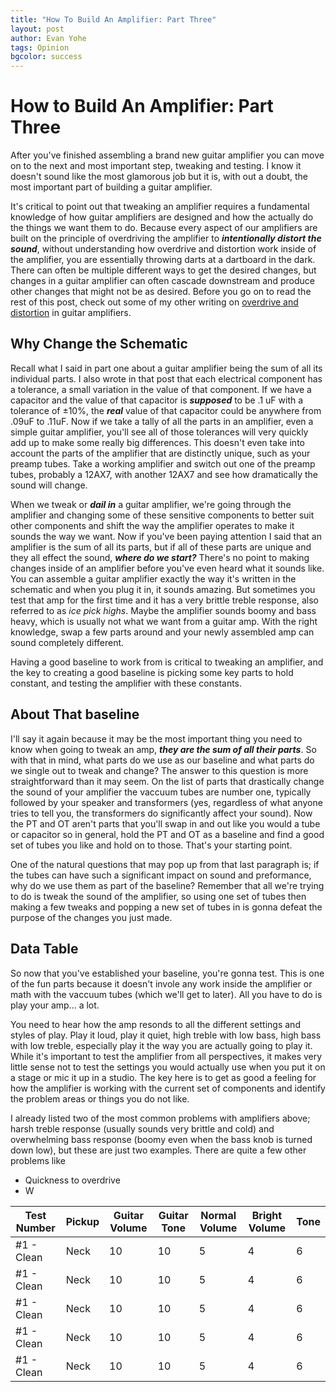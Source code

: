 ```yaml
---
title: "How To Build An Amplifier: Part Three"
layout: post
author: Evan Yohe
tags: Opinion
bgcolor: success
---
```


# How to Build An Amplifier: Part Three

After you've finished assembling a brand new guitar amplifier you can move on to the next and most important step, tweaking and testing. I know it doesn't sound like the most glamorous job but it is, with out a doubt, the most important part of building a guitar amplifier.

It's critical to point out that tweaking an amplifier requires a fundamental knowledge of how guitar amplifiers are designed and how the actually do the things we want them to do. Because every aspect of our amplifiers are built on the principle of overdriving the amplifier to ***intentionally distort the sound***, without understanding how overdrive and distortion work inside of the amplifier, you are essentially throwing darts at a dartboard in the dark. There can often be multiple different ways to get the desired changes, but changes in a guitar amplifier can often cascade downstream and produce other changes that might not be as desired. Before you go on to read the rest of this post, check out some of my other writing on [overdrive and distortion](https://www.vansamps.com/) in guitar amplifiers.

## Why Change the Schematic

Recall what I said in part one about a guitar amplifier being the sum of all its individual parts. I also wrote in that post that each electrical component has a tolerance, a small variation in the value of that component. If we have a capacitor and the value of that capacitor is ***supposed*** to be .1 uF with a tolerance of &#177;10%, the ***real*** value of that capacitor could be anywhere from .09uF to .11uF. Now if we take a tally of all the parts in an amplifier, even a simple guitar amplifier, you'll see all of those tolerances will very quickly add up to make some really big differences. This doesn't even take into account the parts of the amplifier that are distinctly unique, such as your preamp tubes. Take a working amplifier and switch out one of the preamp tubes, probably a 12AX7, with another 12AX7 and see how dramatically the sound will change.

When we tweak or ***dail in*** a guitar amplifier, we're going through the amplifier and changing some of these sensitive components to better suit other components and shift the way the amplifier operates to make it sounds the way we want. Now if you've been paying attention I said that an amplifier is the sum of all its parts, but if all of these parts are unique and they all effect the sound, ***where do we start?*** There's no point to making changes inside of an amplifier before you've even heard what it sounds like. You can assemble a guitar amplifier exactly the way it's written in the schematic and when you plug it in, it sounds amazing. But sometimes you test that amp for the first time and it has a very brittle treble response, also referred to as *ice pick highs*. Maybe the amplifier sounds boomy and bass heavy, which is usually not what we want from a guitar amp. With the right knowledge, swap a few parts around and your newly assembled amp can sound completely different.

Having a good baseline to work from is critical to tweaking an amplifier, and the key to creating a good baseline is picking some key parts to hold constant, and testing the amplifier with these constants.

## About That baseline

I'll say it again because it may be the most important thing you need to know when going to tweak an amp, ***they are the sum of all their parts***. So with that in mind, what parts do we use as our baseline and what parts do we single out to tweak and change? The answer to this question is more straightforward than it may seem. On the list of parts that drastically change the sound of your amplifier the vaccuum tubes are number one, typically followed by your speaker and transformers (yes, regardless of what anyone tries to tell you, the transformers do significantly affect your sound). Now the PT and OT aren't parts that you'll swap in and out like you would a tube or capacitor so in general, hold the PT and OT as a baseline and find a good set of tubes you like and hold on to those. That's your starting point.

One of the natural questions that may pop up from that last paragraph is; if the tubes can have such a significant impact on sound and preformance, why do we use them as part of the baseline? Remember that all we're trying to do is tweak the sound of the amplifier, so using one set of tubes then making a few tweaks and popping a new set of tubes in is gonna defeat the purpose of the changes you just made.

## Data Table

So now that you've established your baseline, you're gonna test. This is one of the fun parts because it doesn't invole any work inside the amplifier or math with the vaccuum tubes (which we'll get to later). All you have to do is play your amp... a lot.

You need to hear how the amp resonds to all the different settings and styles of play. Play it loud, play it quiet, high treble with low bass, high bass with low treble, especially play it the way you are actually going to play it. While it's important to test the amplifier from all perspectives, it makes very little sense not to test the settings you would actually use when you put it on a stage or mic it up in a studio. The key here is to get as good a feeling for how the amplifier is working with the current set of components and identify the problem areas or things you do not like.

I already listed two of the most common problems with amplifiers above; harsh treble response (usually sounds very brittle and cold) and overwhelming bass response (boomy even when the bass knob is turned down low), but these are just two examples. There are quite a few other problems like

- Quickness to overdrive
- W

| Test Number | Pickup   | Guitar Volume | Guitar Tone | Normal Volume | Bright Volume | Tone     |
| ----------- | -------- | ------------- | ----------- | ------------- | ------------- | -------- |
| #1 - Clean  | Neck     | 10            | 10          | 5             | 4             | 6        |
| #1 - Clean  | Neck     | 10            | 10          | 5             | 4             | 6        |
| #1 - Clean  | Neck     | 10            | 10          | 5             | 4             | 6        |
| #1 - Clean  | Neck     | 10            | 10          | 5             | 4             | 6        |
| #1 - Clean  | Neck     | 10            | 10          | 5             | 4             | 6        |
